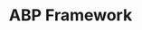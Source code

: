 ---
publishDate: 2023-06-06T00:00:00Z
title: ABP Framework
description: ABP je celovit framework za razvoj poslovnih aplikacij, zgrajen na Microsoft .NET tehnologijah. S svojo modularno arhitekturo, vgrajenimi komponentami za avtentikacijo, avtorizacijo, upravljanje uporabnikov ter naprednimi funkcijami, kot so razširljivost, večjezikovna podpora in podpora za več platform, ABP framework omogoča hitro in učinkovito razvojno izkušnjo za gradnjo zmogljivih in skalabilnih aplikacij.
excerpt: ABP je celovit framework za razvoj poslovnih aplikacij, zgrajen na Microsoft .NET tehnologijah. 
image: ~/assets/images/abp-logo-3.png
category: Technology Stack
tags:
  - back-end
  - dotnet
  - abp.io
# canonical: https://astrowind.vercel.app/astrowind-template-in-depth
---